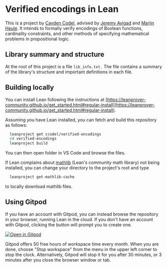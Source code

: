 # Verified encodings in Lean

This is a project by [Cayden Codel](http://www.crcodel.com), advised by [Jeremy Avigad](https://www.andrew.cmu.edu/user/avigad/) and [Marijn Heule](https://www.cs.cmu.edu/~mheule/). It intends to formally verify encodings of Boolean functions, cardinality constraints, and other methods of specifying mathematical problems in propositional logic.

## Library summary and structure

At the root of this project is a file `lib_info.txt.`
The file contains a summary of the library's structure and important definitions in each file.

## Building locally

You can install Lean following the instructions at [https://leanprover-community.github.io/get_started.html#regular-install](https://leanprover-community.github.io/get_started.html#regular-install).

Assuming you have Lean installed, you can fetch and build this repository as follows:

```bash
  leanproject get ccodel/verified-encodings
  cd verified-encodings
  leanproject build
```
You can then open folder in VS Code and browse the files.

If Lean complains about [mathlib](https://github.com/leanprover-community/mathlib) (Lean's community math library) not being installed, you can change your directory to the project's root and type
```bash
  leanproject get-mathlib-cache
```
to locally download mathlib files.

## Using Gitpod

If you have an account with Gitpod, you can instead browse the repository in your browser, running Lean in the cloud.
If you don't have an account with Gitpod, clicking the button will prompt you to create one.

[![Open in Gitpod](https://gitpod.io/button/open-in-gitpod.svg)](https://gitpod.io/#https://github.com/ccodel/verified-encodings)

Gitpod offers 50 free hours of workspace time every month. When you are done, choose "Stop workspace" from the menu in the upper left corner to stop the clock. Alternatively, Gitpod will stop it for you after 30 minutes, or 3 minutes after you close the browser window or tab.
